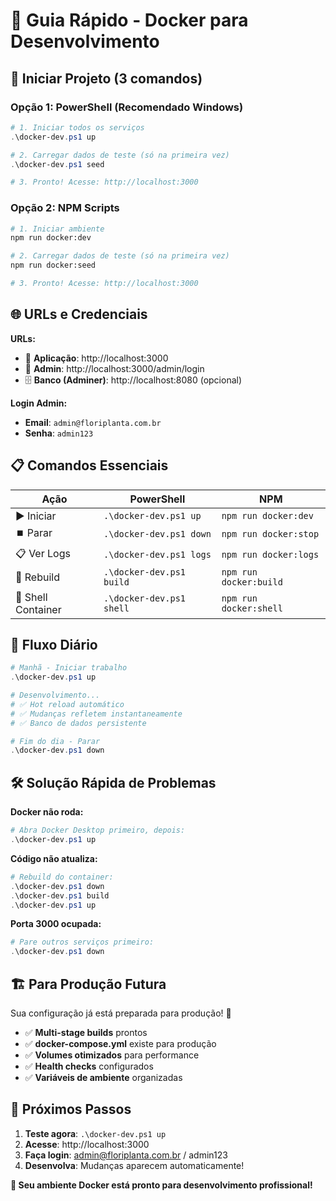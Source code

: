 # 🐳 Guia Rápido - Docker para Desenvolvimento

## 🚀 Iniciar Projeto (3 comandos)

### **Opção 1: PowerShell (Recomendado Windows)**
```powershell
# 1. Iniciar todos os serviços
.\docker-dev.ps1 up

# 2. Carregar dados de teste (só na primeira vez)
.\docker-dev.ps1 seed

# 3. Pronto! Acesse: http://localhost:3000
```

### **Opção 2: NPM Scripts**
```bash
# 1. Iniciar ambiente
npm run docker:dev

# 2. Carregar dados de teste (só na primeira vez)  
npm run docker:seed

# 3. Pronto! Acesse: http://localhost:3000
```

## 🌐 URLs e Credenciais

**URLs:**
- 🌱 **Aplicação**: http://localhost:3000
- 🔐 **Admin**: http://localhost:3000/admin/login
- 🗄️ **Banco (Adminer)**: http://localhost:8080 (opcional)

**Login Admin:**
- **Email**: `admin@floriplanta.com.br`
- **Senha**: `admin123`

## 📋 Comandos Essenciais

| **Ação** | **PowerShell** | **NPM** |
|----------|----------------|---------|
| ▶️ Iniciar | `.\docker-dev.ps1 up` | `npm run docker:dev` |
| ⏹️ Parar | `.\docker-dev.ps1 down` | `npm run docker:stop` |
| 📋 Ver Logs | `.\docker-dev.ps1 logs` | `npm run docker:logs` |
| 🔨 Rebuild | `.\docker-dev.ps1 build` | `npm run docker:build` |
| 🐚 Shell Container | `.\docker-dev.ps1 shell` | `npm run docker:shell` |

## 🔄 Fluxo Diário

```powershell
# Manhã - Iniciar trabalho
.\docker-dev.ps1 up

# Desenvolvimento...
# ✅ Hot reload automático
# ✅ Mudanças refletem instantaneamente
# ✅ Banco de dados persistente

# Fim do dia - Parar
.\docker-dev.ps1 down
```

## 🛠️ Solução Rápida de Problemas

**Docker não roda:**
```powershell
# Abra Docker Desktop primeiro, depois:
.\docker-dev.ps1 up
```

**Código não atualiza:**
```powershell
# Rebuild do container:
.\docker-dev.ps1 down
.\docker-dev.ps1 build
.\docker-dev.ps1 up
```

**Porta 3000 ocupada:**
```powershell
# Pare outros serviços primeiro:
.\docker-dev.ps1 down
```

## 🏗️ Para Produção Futura

Sua configuração já está preparada para produção! 🎯

- ✅ **Multi-stage builds** prontos
- ✅ **docker-compose.yml** existe para produção  
- ✅ **Volumes otimizados** para performance
- ✅ **Health checks** configurados
- ✅ **Variáveis de ambiente** organizadas

## 📝 Próximos Passos

1. **Teste agora**: `.\docker-dev.ps1 up`
2. **Acesse**: http://localhost:3000
3. **Faça login**: admin@floriplanta.com.br / admin123
4. **Desenvolva**: Mudanças aparecem automaticamente!

**🌱 Seu ambiente Docker está pronto para desenvolvimento profissional!**